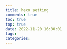 ```yaml
---
title: hexo setting
comments: true
toc: true
top: true
date: 2022-11-20 16:30:01
tags:
categories:
---
```

